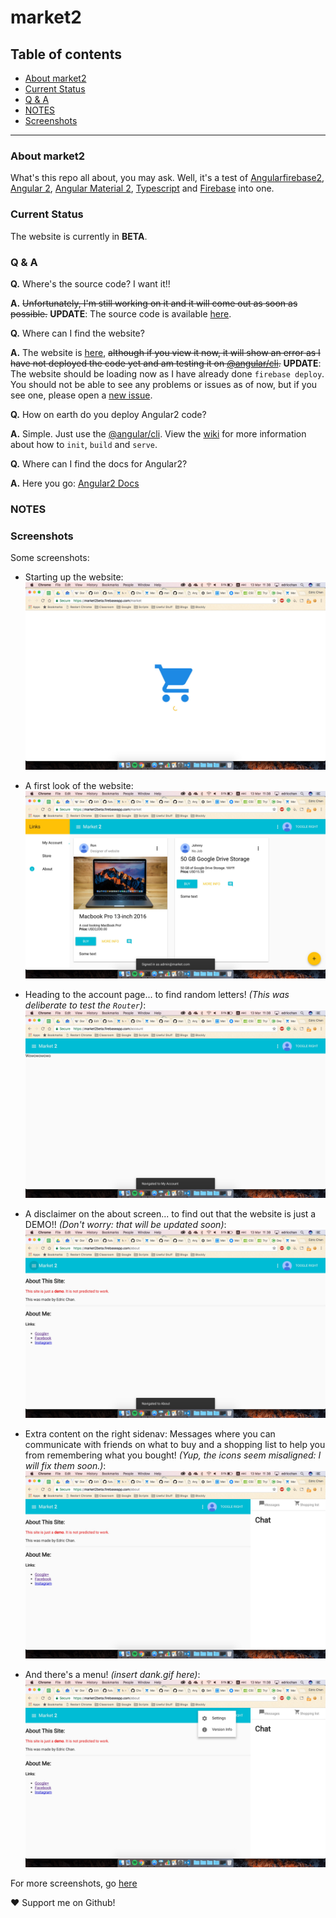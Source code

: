 # market2
## Table of contents
- [About market2](#about-market2)
- [Current Status](#current-status)
- [Q & A](#q--a)
- [NOTES](#notes)
- [Screenshots](#screenshots)

---
### About market2
What's this repo all about, you may ask. Well, it's a test of [Angularfirebase2](https://github.com/angular/angularfirebase2), [Angular 2](https://github.com/angular/angular), [Angular Material 2](https://github.com/angular/material2), [Typescript](https://typescriptlang.org) and [Firebase](https://github.com/firebase) into one. <!--TODO: Make about longer-->

### Current Status
The website is currently in **BETA**.

### Q & A
**Q.** Where's the source code? I want it!!

**A.** ~~Unfortunately, I'm still working on it and it will come out as soon as possible.~~ **UPDATE**: The source code is available [here](https://github.com/Chan4077/market2).

**Q.** Where can I find the website?

**A.** The website is [here](https://market2beta.firebaseapp.com/), ~~although if you view it now, it will show an error as I have not deployed the code yet and am testing it on [@angular/cli](https://github.com/angular/angular-cli).~~  **UPDATE**: The website should be loading now as I have already done `firebase deploy`. You should not be able to see any problems or issues as of now, but if you see one, please open a [new issue](https://github.com/Chan4077/market2/issues/new).

**Q.** How on earth do you deploy Angular2 code?

**A.** Simple. Just use the [@angular/cli](https://github.com/angular/angular-cli). View the [wiki](https://github.com/angular/angular-cli/wiki) for more information about how to `init`, `build` and `serve`.

**Q.** Where can I find the docs for Angular2?

**A.** Here you go: [Angular2 Docs](https://angular.io)

### NOTES
<!--TODO: Add notes-->

### Screenshots
Some screenshots:

- Starting up the website:
![Starting up Market2...](../img/market2/market2_1.jpg)

- A first look of the website:
![A first look](../img/market2/market2_2.jpg)

- Heading to the account page... to find random letters! _(This was deliberate to test the `Router`)_:
![Head to the account... to find random letters!](../img/market2/market2_3.jpg)

- A disclaimer on the about screen... to find out that the website is just a DEMO!! _(Don't worry: that will be updated soon)_:
![A disclaimer on the about screen... to find that it is just a DEMO?!?](../img/market2/market2_4.jpg)

- Extra content on the right sidenav: Messages where you can communicate with friends on what to buy and a shopping list to help you from remembering what you bought! _(Yup, the icons seem misaligned: I will fix them soon.)_:
![Extra content on the right of the screen: Messages and your shopping list!](../img/market2/market2_5.jpg)

- And there's a menu! _(insert dank.gif here)_:
![And there's a menu!!](../img/market2/market2_6.jpg)

For more screenshots, go [here](../img/market2)

:heart: Support me on Github!
